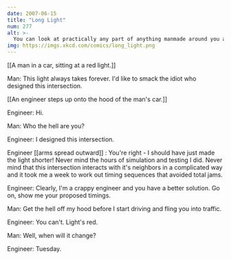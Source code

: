 ```yaml
---
date: 2007-06-15
title: "Long Light"
num: 277
alt: >-
  You can look at practically any part of anything manmade around you and think 'some engineer was frustrated while designing this.'  It's a little human connection.
img: https://imgs.xkcd.com/comics/long_light.png
---
```

[[A man in a car, sitting at a red light.]]

Man: This light always takes forever.  I'd like to smack the idiot who designed this intersection.

[[An engineer steps up onto the hood of the man's car.]]

Engineer: Hi.

Man: Who the hell are you?

Engineer: I designed this intersection.

Engineer [[arms spread outward]] : You're right - I should have just made the light shorter! Never mind the hours of simulation and testing I did.  Never mind that this intersection interacts with it's neighbors in a complicated way and it took me a week to work out timing sequences that avoided total jams.

Engineer: Clearly, I'm a crappy engineer and you have a better solution.  Go on, show me your proposed timings.

Man: Get the hell off my hood before I start driving and fling you into traffic.

Engineer: You can't.  Light's red.

Man: Well, when will it change?

Engineer: Tuesday.


